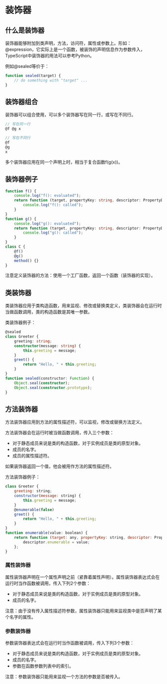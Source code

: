 # 装饰器

## 什么是装饰器

装饰器能够附加到类声明，方法，访问符，属性或参数上。形如：@expression，它实际上是一个函数，被装饰的声明信息作为参数传入，TypeScript中装饰器的用法可以参考Python。

例如@sealed等价于：

```javascript
function sealed(target) {
    // do something with "target" ...
}
```

## 装饰器组合

装饰器可以组合使用，可以多个装饰器写在同一行，或写在不同行。

```typescript
// 写在同一行
@f @g x

// 写在不同行
@f
@g
x
```

多个装饰器应用在同一个声明上时，相当于复合函数f(g(x))。

## 装饰器例子

```typescript
function f() {
    console.log("f(): evaluated");
    return function (target, propertyKey: string, descriptor: PropertyDescriptor) {
        console.log("f(): called");
    }
}
function g() {
    console.log("g(): evaluated");
    return function (target, propertyKey: string, descriptor: PropertyDescriptor) {
        console.log("g(): called");
    }
}
class C {
    @f()
    @g()
    method() {}
}
```

注意定义装饰器的方法：使用一个工厂函数，返回一个函数（装饰器的实现）。

## 类装饰器

类装饰器应用于类构造函数，用来监视、修改或替换类定义，类装饰器会在运行时当做函数调用，类的构造函数是其唯一参数。

类装饰器例子：

```typescript
@sealed
class Greeter {
    greeting: string;
    constructor(message: string) {
        this.greeting = message;
    }
    greet() {
        return "Hello, " + this.greeting;
    }
}
function sealed(constructor: Function) {
    Object.seal(constructor);
    Object.seal(constructor.prototype);
}
```

## 方法装饰器

方法装饰器应用到方法的属性描述符，可以监视，修改或替换方法定义。

方法装饰器会在运行时被当做函数调用，传入三个参数：

* 对于静态成员来说是类的构造函数，对于实例成员是类的原型对象。
* 成员的名字。
* 成员的属性描述符。

如果装饰器返回一个值，他会被用作方法的属性描述符。

方法装饰器例子：

```javascript
class Greeter {
    greeting: string;
    constructor(message: string) {
        this.greeting = message;
    }
    @enumerable(false)
    greet() {
        return "Hello, " + this.greeting;
    }
}
function enumerable(value: boolean) {
    return function (target: any, propertyKey: string, descriptor: PropertyDescriptor) {
        descriptor.enumerable = value;
    };
}
```

### 属性装饰器

属性装饰器声明在一个属性声明之前（紧靠着属性声明）。属性装饰器表达式会在运行时当作函数被调用，传入下列2个参数：

* 对于静态成员来说是类的构造函数，对于实例成员是类的原型对象。
* 成员的名字。

注意：由于没有传入属性描述符参数，属性装饰器只能用来监视类中是否声明了某个名字的属性。

### 参数装饰器

参数装饰器表达式会在运行时当作函数被调用，传入下列3个参数：

* 对于静态成员来说是类的构造函数，对于实例成员是类的原型对象。
* 成员的名字。
* 参数在函数参数列表中的索引。

注意：参数装饰器只能用来监视一个方法的参数是否被传入。
